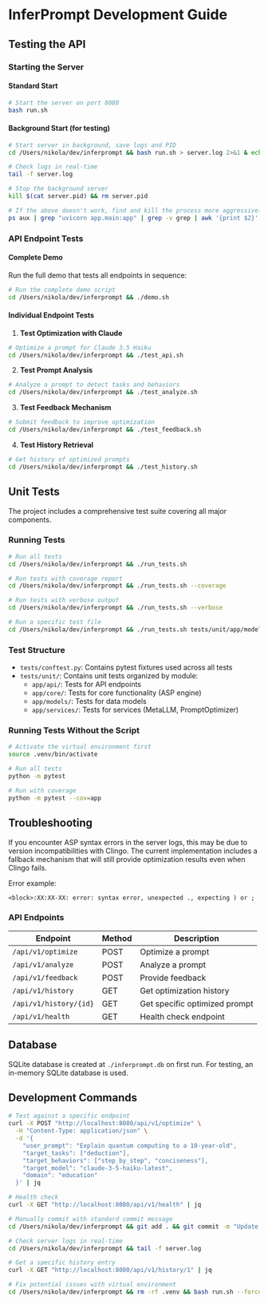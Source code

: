 # InferPrompt Development Guide

## Testing the API

### Starting the Server

#### Standard Start
```bash
# Start the server on port 8080
bash run.sh
```

#### Background Start (for testing)
```bash
# Start server in background, save logs and PID
cd /Users/nikola/dev/inferprompt && bash run.sh > server.log 2>&1 & echo $! > server.pid && sleep 3 && echo "Server started in background with PID: $(cat server.pid)"

# Check logs in real-time
tail -f server.log

# Stop the background server
kill $(cat server.pid) && rm server.pid

# If the above doesn't work, find and kill the process more aggressively
ps aux | grep "uvicorn app.main:app" | grep -v grep | awk '{print $2}' | xargs kill -9
```

### API Endpoint Tests

#### Complete Demo
Run the full demo that tests all endpoints in sequence:
```bash
# Run the complete demo script
cd /Users/nikola/dev/inferprompt && ./demo.sh
```

#### Individual Endpoint Tests

1. **Test Optimization with Claude**
```bash
# Optimize a prompt for Claude 3.5 Haiku
cd /Users/nikola/dev/inferprompt && ./test_api.sh
```

2. **Test Prompt Analysis**
```bash
# Analyze a prompt to detect tasks and behaviors
cd /Users/nikola/dev/inferprompt && ./test_analyze.sh
```

3. **Test Feedback Mechanism**
```bash
# Submit feedback to improve optimization
cd /Users/nikola/dev/inferprompt && ./test_feedback.sh
```

4. **Test History Retrieval**
```bash
# Get history of optimized prompts
cd /Users/nikola/dev/inferprompt && ./test_history.sh
```

## Unit Tests

The project includes a comprehensive test suite covering all major components.

### Running Tests

```bash
# Run all tests
cd /Users/nikola/dev/inferprompt && ./run_tests.sh

# Run tests with coverage report
cd /Users/nikola/dev/inferprompt && ./run_tests.sh --coverage

# Run tests with verbose output
cd /Users/nikola/dev/inferprompt && ./run_tests.sh --verbose

# Run a specific test file
cd /Users/nikola/dev/inferprompt && ./run_tests.sh tests/unit/app/models/test_prompt.py
```

### Test Structure

- `tests/conftest.py`: Contains pytest fixtures used across all tests
- `tests/unit/`: Contains unit tests organized by module:
  - `app/api/`: Tests for API endpoints
  - `app/core/`: Tests for core functionality (ASP engine)
  - `app/models/`: Tests for data models
  - `app/services/`: Tests for services (MetaLLM, PromptOptimizer)

### Running Tests Without the Script

```bash
# Activate the virtual environment first
source .venv/bin/activate

# Run all tests
python -m pytest

# Run with coverage
python -m pytest --cov=app
```

## Troubleshooting

If you encounter ASP syntax errors in the server logs, this may be due to version incompatibilities with Clingo. The current implementation includes a fallback mechanism that will still provide optimization results even when Clingo fails.

Error example:
```
<block>:XX:XX-XX: error: syntax error, unexpected ., expecting ) or ;
```

### API Endpoints

| Endpoint | Method | Description |
|----------|--------|-------------|
| `/api/v1/optimize` | POST | Optimize a prompt |
| `/api/v1/analyze` | POST | Analyze a prompt |
| `/api/v1/feedback` | POST | Provide feedback |
| `/api/v1/history` | GET | Get optimization history |
| `/api/v1/history/{id}` | GET | Get specific optimized prompt |
| `/api/v1/health` | GET | Health check endpoint |

## Database

SQLite database is created at `./inferprompt.db` on first run. For testing, an in-memory SQLite database is used.

## Development Commands

```bash
# Test against a specific endpoint
curl -X POST "http://localhost:8080/api/v1/optimize" \
  -H "Content-Type: application/json" \
  -d '{
    "user_prompt": "Explain quantum computing to a 10-year-old",
    "target_tasks": ["deduction"],
    "target_behaviors": ["step_by_step", "conciseness"],
    "target_model": "claude-3-5-haiku-latest",
    "domain": "education"
  }' | jq

# Health check
curl -X GET "http://localhost:8080/api/v1/health" | jq

# Manually commit with standard commit message
cd /Users/nikola/dev/inferprompt && git add . && git commit -m "Update InferPrompt implementation" && git push

# Check server logs in real-time
cd /Users/nikola/dev/inferprompt && tail -f server.log

# Get a specific history entry
curl -X GET "http://localhost:8080/api/v1/history/1" | jq

# Fix potential issues with virtual environment
cd /Users/nikola/dev/inferprompt && rm -rf .venv && bash run.sh --force
```